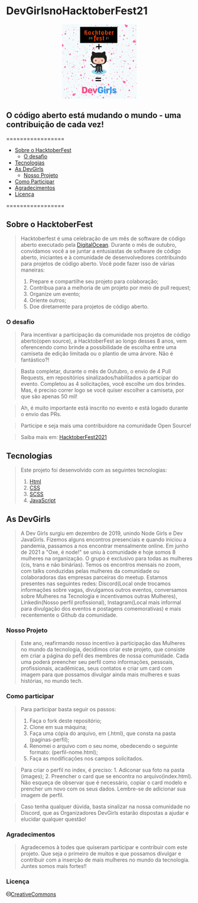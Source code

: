 # DevGirlsnoHacktoberFest21

<center><Logo-com-letras-laranja-fundo-preto><img src="./images/devgirlsHF.png" width="40%"></center>

## O código aberto está mudando o mundo - uma contribuição de cada vez!

=================

<!--ts-->

- [Sobre o HacktoberFest](#Sobre-o-HacktoberFest)
  - [O desafio](#O-Desafio)
- [Tecnologias](#Tecnologias)
- [As DevGirls](#As-DevGirls)
  - [Nosso Projeto](#Nosso-Projeto)
- [Como Participar](#Como-Participar)
- [Agradecimentos](#Agradecimentos)
- [Licença](#licença)
<!--te-->

=================

## Sobre o HacktoberFest

> Hacktoberfest é uma celebração de um mês de software de código aberto executado pela [DigitalOcean](https://www.digitalocean.com/). 
> Durante o mês de outubro, convidamos você a se juntar a entusiastas de software de código aberto, iniciantes e à comunidade de desenvolvedores contribuindo para projetos de código aberto. Você pode fazer isso de várias maneiras:
>1. Prepare e compartilhe seu projeto para colaboração;
>2. Contribua para a melhoria de um projeto por meio de pull request;
>3. Organize um evento;
>4. Oriente outros;
>5. Doe diretamente para projetos de código aberto.

### O desafio

> Para incentivar a participação da comunidade nos projetos de código aberto(open source), a HacktoberFest ao longo desses 8 anos, vem  oferencendo como brinde a possibilidade de escolha entre uma camiseta de edição limitada ou o plantio de uma árvore. Não é fantástico?!

> Basta completar, durante o mês de Outubro, o envio de 4 Pull Requests, em repositórios sinalizados/habilitados a participar do evento. Completou as 4 solicitações, você escolhe um dos brindes. Mas, é preciso correr logo se você quiser escolher a camiseta, por que são apenas 50 mil!

> Ah, é muito importante está inscrito no evento e está logado durante o envio das PRs.

> Participe e seja mais uma contribuidore na comunidade Open Source!

>Saiba mais em: [HacktoberFest2021](https://hacktoberfest.digitalocean.com/)

## Tecnologias

> Este projeto foi desenvolvido com as seguintes tecnologias:
>1. [Html](https://developer.mozilla.org/pt-BR/docs/Learn/Getting_started_with_the_web/HTML_basics)
>2. [CSS](https://developer.mozilla.org/pt-BR/docs/Web/CSS)
>3. [SCSS](https://en.wikipedia.org/wiki/Source_Code_Control_System)
>4. [JavaScript](https://developer.mozilla.org/pt-BR/docs/Web/JavaScript)

## As DevGirls

> A Dev Girls surgiu em dezembro de 2019, unindo Node Girls e Dev JavaGirls. Fizemos alguns encontros presenciais e quando iniciou a pandemia, passamos a nos encontrar mensalmente online. Em junho de 2021 a "Oxe, é node!" se uniu à comunidade e hoje somos 8 mulheres na organização.
> O grupo é exclusivo para todas as mulheres (cis, trans e não binárias).
> Temos os encontros mensais no zoom, com talks conduzidas pelas mulheres da comunidade ou colaboradoras das empresas parceiras do meetup.
> Estamos presentes nas seguintes redes: Discord(Local onde trocamos informações sobre vagas, divulgamos outros eventos, conversamos sobre Mulheres na Tecnologia e incentivamos outras Mulheres), Linkedin(Nosso perfil profissional), Instagram(Local mais informal para divulgação dos eventos e postagens comemorativas) e mais recentemente o Github da comunidade.

### Nosso Projeto

> Este ano, reafirmando nosso incentivo à participação das Mulheres no mundo da tecnologia, decidimos criar este projeto, que consiste em criar a página do pefil des membres de nossa comunidade. Cada uma poderá preencher seu perfil como informações, pessoais, profissionais, acadêmicas, seus contatos e criar um card com imagem para que possamos divulgar ainda mais mulheres e suas histórias, no mundo tech. 

### Como participar

> Para participar basta seguir os passos:
> 1. Faça o fork deste repositório;
> 2. Clone em sua máquina;
> 3. Faça uma cópia do arquivo, em (.html), que consta na pasta (paginas-perfil);
> 4. Renomei o arquivo com o seu nome, obedecendo o seguinte formato: (perfil-nome.html);
> 5. Faça as modificações nos campos solicitados.

> Para criar o perfil no index, é preciso: 1. Adiconar sua foto na pasta (images); 2. Preencher o card que se encontra no arquivo(index.html). Não esqueça de observar que é necessário, copiar o card modelo e prencher um novo com os seus dados. Lembre-se de adicionar sua imagem de perfil.

>Caso tenha qualquer dúvida, basta sinalizar na nossa comunidade no Discord, que as Organizadores DevGirls estarão dispostas a ajudar e elucidar qualquer questão!

### Agradecimentos

> Agradecemos à todes que quiseram participar e contribuir com este projeto. Que seja o primeiro de muitos e que possamos divulgar e contribuir com a inserção de mais mulheres no mundo da tecnologia. Juntes somos mais fortes!!

### Licença

<left><Logo-cc-letras-pretas-fundo-branco><img src="./images/cc-logo.jpg" width="2.5%"></left>[CreativeCommons](http://creativecommons.org/licenses/by/3.0/)